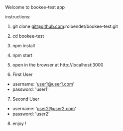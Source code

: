 Welcome to bookee-test app

instructions:

1. git clone git@github.com:roibendet/bookee-test.git
2. cd bookee-test
3. npm install
4. npm start
5. open in the browser at http://localhost:3000



6. First User
* username: 'user1@user1.com'
* password: 'user1'

7. Second User
* username: 'user2@user2.com'
* password: 'user2'
8. enjoy !
